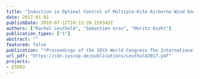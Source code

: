 ```yaml
---
title: "Induction in Optimal Control of Multiple-Kite Airborne Wind Energy Systems"
date: 2017-01-01
publishDate: 2019-07-12T10:13:20.159343Z
authors: ["Rachel Leuthold", "Sebastien Gros", "Moritz Diehl"]
publication_types: ["1"]
abstract: ""
featured: false
publication: "*Proceedings of the 20th World Congress The International Federation of Automatic Control*"
url_pdf: "https://cdn.syscop.de/publications/Leuthold2017.pdf"
projects:
- ESR03
---
```

